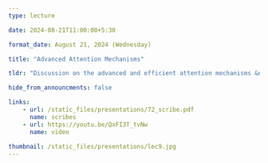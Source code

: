 ```yaml
---
type: lecture

date: 2024-08-21T11:00:00+5:30

format_date: August 21, 2024 (Wednesday)

title: "Advanced Attention Mechanisms"

tldr: "Discussion on the advanced and efficient attention mechanisms &ndash; multi-query attention, grouped query attention, sliding window attention."

hide_from_announcments: false

links: 
    - url: /static_files/presentations/72_scribe.pdf
      name: scribes
    - url: https://youtu.be/QxFI3T_tvNw
      name: video
      
thumbnail: /static_files/presentations/lec9.jpg
---
```


<!-- Other additional contents using markdown -->
